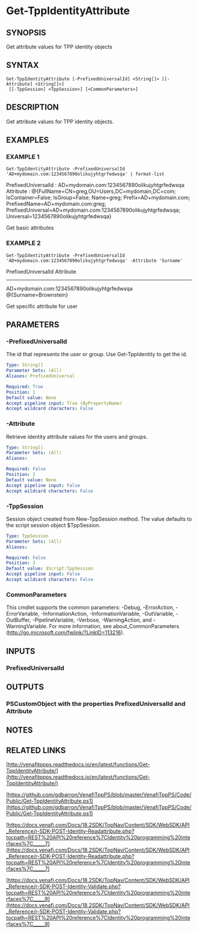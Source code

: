 # Get-TppIdentityAttribute

## SYNOPSIS
Get attribute values for TPP identity objects

## SYNTAX

```
Get-TppIdentityAttribute [-PrefixedUniversalId] <String[]> [[-Attribute] <String[]>]
 [[-TppSession] <TppSession>] [<CommonParameters>]
```

## DESCRIPTION
Get attribute values for TPP identity objects.

## EXAMPLES

### EXAMPLE 1
```
Get-TppIdentityAttribute -PrefixedUniversalId 'AD+mydomain.com:1234567890olikujyhtgrfedwsqa' | format-list
```

PrefixedUniversalId : AD+mydomain.com:1234567890olikujyhtgrfedwsqa
Attribute           : @{FullName=CN=greg,OU=Users,DC=mydomain,DC=com; IsContainer=False; IsGroup=False; Name=greg; Prefix=AD+mydomain.com;
                      PrefixedName=AD+mydomain.com:greg; PrefixedUniversal=AD+mydomain.com:1234567890olikujyhtgrfedwsqa; Universal=1234567890olikujyhtgrfedwsqa}

Get basic attributes

### EXAMPLE 2
```
Get-TppIdentityAttribute -PrefixedUniversalId 'AD+mydomain.com:1234567890olikujyhtgrfedwsqa' -Attribute 'Surname'
```

PrefixedUniversalId                              Attribute
-------------------                              ---------
AD+mydomain.com:1234567890olikujyhtgrfedwsqa     @{Surname=Brownstein}

Get specific attribute for user

## PARAMETERS

### -PrefixedUniversalId
The id that represents the user or group. 
Use Get-TppIdentity to get the id.

```yaml
Type: String[]
Parameter Sets: (All)
Aliases: PrefixedUniversal

Required: True
Position: 1
Default value: None
Accept pipeline input: True (ByPropertyName)
Accept wildcard characters: False
```

### -Attribute
Retrieve identity attribute values for the users and groups.

```yaml
Type: String[]
Parameter Sets: (All)
Aliases:

Required: False
Position: 2
Default value: None
Accept pipeline input: False
Accept wildcard characters: False
```

### -TppSession
Session object created from New-TppSession method. 
The value defaults to the script session object $TppSession.

```yaml
Type: TppSession
Parameter Sets: (All)
Aliases:

Required: False
Position: 3
Default value: $Script:TppSession
Accept pipeline input: False
Accept wildcard characters: False
```

### CommonParameters
This cmdlet supports the common parameters: -Debug, -ErrorAction, -ErrorVariable, -InformationAction, -InformationVariable, -OutVariable, -OutBuffer, -PipelineVariable, -Verbose, -WarningAction, and -WarningVariable.
For more information, see about_CommonParameters (http://go.microsoft.com/fwlink/?LinkID=113216).

## INPUTS

### PrefixedUniversalId
## OUTPUTS

### PSCustomObject with the properties PrefixedUniversalId and Attribute
## NOTES

## RELATED LINKS

[http://venafitppps.readthedocs.io/en/latest/functions/Get-TppIdentityAttribute/](http://venafitppps.readthedocs.io/en/latest/functions/Get-TppIdentityAttribute/)

[https://github.com/gdbarron/VenafiTppPS/blob/master/VenafiTppPS/Code/Public/Get-TppIdentityAttribute.ps1](https://github.com/gdbarron/VenafiTppPS/blob/master/VenafiTppPS/Code/Public/Get-TppIdentityAttribute.ps1)

[https://docs.venafi.com/Docs/18.2SDK/TopNav/Content/SDK/WebSDK/API_Reference/r-SDK-POST-Identity-Readattribute.php?tocpath=REST%20API%20reference%7CIdentity%20programming%20interfaces%7C_____7](https://docs.venafi.com/Docs/18.2SDK/TopNav/Content/SDK/WebSDK/API_Reference/r-SDK-POST-Identity-Readattribute.php?tocpath=REST%20API%20reference%7CIdentity%20programming%20interfaces%7C_____7)

[https://docs.venafi.com/Docs/18.2SDK/TopNav/Content/SDK/WebSDK/API_Reference/r-SDK-POST-Identity-Validate.php?tocpath=REST%20API%20reference%7CIdentity%20programming%20interfaces%7C_____9](https://docs.venafi.com/Docs/18.2SDK/TopNav/Content/SDK/WebSDK/API_Reference/r-SDK-POST-Identity-Validate.php?tocpath=REST%20API%20reference%7CIdentity%20programming%20interfaces%7C_____9)


